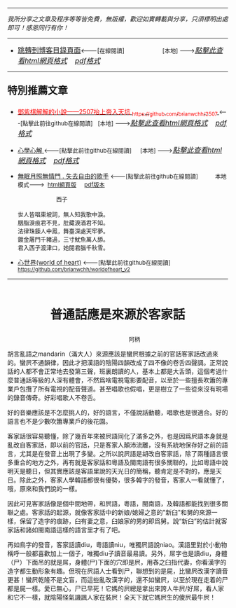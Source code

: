 ***
*我所分享之文章及程序等等皆免費，無版權，歡迎如實轉載與分享，只須標明出處即可！感恩同行有你！* 
****
- [<font size=3>跳轉到博客目錄頁面</font>](../../tableOfContent.md)<---[<font size=2>在線閱讀</font>]&nbsp;&nbsp; &nbsp; &nbsp; &nbsp; &nbsp; &nbsp; &nbsp; &nbsp; &nbsp;&nbsp; &nbsp;  <font size=2> [本地] ---></font><font size=3>[*_點擊此查看html網頁格式_*](../../tableOfContent.html)&nbsp; &nbsp; [*_pdf格式_*](../../tableOfContent.md.pdf)</font>
****

### <p style="font-size: 23px; font-weight:900;">特別推薦文章</p>

- [<font color=red> 鄧紫棋解解的小說——2507抬上帝入天坑 <sub>https://github.com/brianwchh/2507 </sub></font>](https://github.com/brianwchh/worldofheart_v2/blob/main/md_and_html/%E9%84%A7%E7%B4%AB%E6%A3%8B%E8%A7%A3%E8%A7%A3%E7%9A%84%E5%B0%8F%E8%AA%AA%E2%80%94%E2%80%942507%E6%8A%AC%E4%B8%8A%E5%B8%9D%E5%85%A5%E5%A4%A9%E5%9D%91.md)<font size=2><---[點擊此前往github在線閱讀]</font>&nbsp;&nbsp; <font size=2> [本地] ---></font><font size=3>[*_點擊此查看html網頁格式_*](../../md_and_html/鄧紫棋解解的小說——2507抬上帝入天坑.html)&nbsp; &nbsp; [*_pdf格式_*](../../md_and_html/鄧紫棋解解的小說——2507抬上帝入天坑.md.pdf)</font> 

- [<font  > 心學心解 </font>](https://github.com/brianwchh/worldofheart_v2/blob/main/md_and_html/%E5%BF%83%E5%AD%B8%E6%96%B0%E8%A7%A3.md)<font size=2><---[點擊此前往github在線閱讀]</font>&nbsp;&nbsp; &nbsp;   <font size=2> [本地] ---></font><font size=3>[*_點擊此查看html網頁格式_*](../../md_and_html/心學新解.html)&nbsp; &nbsp; [*_pdf格式_*](../../md_and_html/心學新解.md.pdf)</font> 

- [<font  >無眠月照無情門 . 失去自由的歌手</font>](https://github.com/brianwchh/worldofheart_v2/blob/main/md_and_html/%E7%84%A1%E7%9C%A0%E6%9C%88%E7%85%A7%E7%84%A1%E6%83%85%E9%96%80.md)<font size=2> <---[點擊此前往github在線閱讀]</font> &nbsp;&nbsp;&nbsp;&nbsp;&nbsp;&nbsp;&nbsp;&nbsp; <font size=2>本地模式---> &nbsp;[html網頁版](../../md_and_html/無眠月照無情門.html) &nbsp;&nbsp;&nbsp; [pdf版本](../../md_and_html/無眠月照無情門.md.pdf) </font>

    <p><font size=2>&nbsp; &nbsp; &nbsp; &nbsp; &nbsp; &nbsp; &nbsp; &nbsp; &nbsp; &nbsp; &nbsp; &nbsp; 西子</br></br>世人皆唱東坡詞，無人知我歌中淚。</br>胭脂淚痕君不見，肚藏淚酒君不知。</br>法律珠鍊人中鳳，舞臺深處天牢夢。</br>鍍金屠門千豬過，三寸魷魚萬人舔。</br>君入西子渡津口，她閱君腦千秋雪。</font></p>
    
- [<font  >心世界(world of heart)</font>](https://github.com/brianwchh/worldofheart_v2)<font size=2> <---[點擊此前往github在線閱讀]</font> <sub> https://github.com/brianwchh/worldofheart_v2 </sub>

   

****




</br>


<p align="center" style="font-size: 28px;font-weight: 800">普通話應是來源於客家話</p>

<p align="center" style="font-size: small;">&nbsp;&nbsp;&nbsp;&nbsp;&nbsp;&nbsp;&nbsp;&nbsp;&nbsp;&nbsp;&nbsp;&nbsp;&nbsp;&nbsp;&nbsp;&nbsp;&nbsp;&nbsp;&nbsp;&nbsp; 阿柄</p>

胡言亂語之mandarin（滿大人）來源應該是蠻屄根據之前的官話客家話改過來的。蠻屄不通韻律，因此才把漢語的陰陽四韻改成了四不像的卷舌四聲調。正常說話的人都不會正常地去發第三聲，班裏朗讀的人，基本上都是大舌頭，這個考過什麼普通話等級的人深有體會，不然爲啥電視電影要配音，以至於一些擅長吹簫的專業戶包攬了所有電視的配音聲道。甚至唱歌也假唱，更是樹立了一些從來沒有現場的錄音傳奇。好彩唱歌人不卷舌。

好的音樂應該是不怎麼挑人的，好的語言，不僅說話動聽，唱歌也是很適合。好的語言也不是少數吹簫專業戶的後花園。

客家話很容易聽懂，除了幾百年來被屄語同化了滿多之外，也是因爲屄語本身就是亂改自客家話，即以前的官話，只是客家人顛沛流離，沒有系統地保存好之前的語言，尤其是在發音上出現了多變。之所以說屄語是胡改自客家話，除了兩種語言很多重合的地方之外，再有就是客家話和粵語及閩南語有很多關聯的，比如粵語中說明天是聽日，但其實應該是客語里說的天光日的簡稱，聽肯定是不對的，應是天日。除此之外，客家人學韓語都很有優勢，很多韓字的發音，客家人一看就懂了，哦，原來和我們說的一樣。

因此可見客家話像是個中間地帶，和屄語，粵語，閩南語，及韓語都能找到很多關聯之處。客家話的起源，就像客家話中的新娘/媳婦之意的"新臼"和舅的來源一樣，保留了造字的痕跡，臼有妻之意，臼娘家的男的即爲舅。說“新臼”的估計就客家話和諸如閩南語這樣的語言里才有了吧。

再如鳥字的發音，客家話讀diu，粵語讀niu，唯獨屄語說niao。漢語里對於小動物稱呼一般都喜歡加上一個子，唯獨diu子讀音最易讀。另外，屌字也是讀diu，身體（尸）下面吊的就是屌，身體(尸)下面的穴即是屄，用舂之臼指代妻，你看漢字的造字都生動形象有趣。但現在屄語人士看到尸，聯想到的是屍，比蠻屄改漢字讀音更甚！蠻屄乾隆不是文盲，而這些亂改漢字的，還不如蠻屄，以至於現在走着的尸都是屍一樣。愛已無心，尸已早死！它媽的屄總是拿出來誇人牛屄/好屌，看人家和它不一樣，就陰陽怪氣譏諷人家在裝屄！全天下就它媽屄生的傻屄最牛屄！




